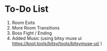 # To-Do List

1.  Room Exits
2.  More Room Transitions
3.  Boss Fight / Ending
4.  Added Music (using bitsy muse ui https://kool.tools/bitsy/tools/bitsymuse-ui/ )
